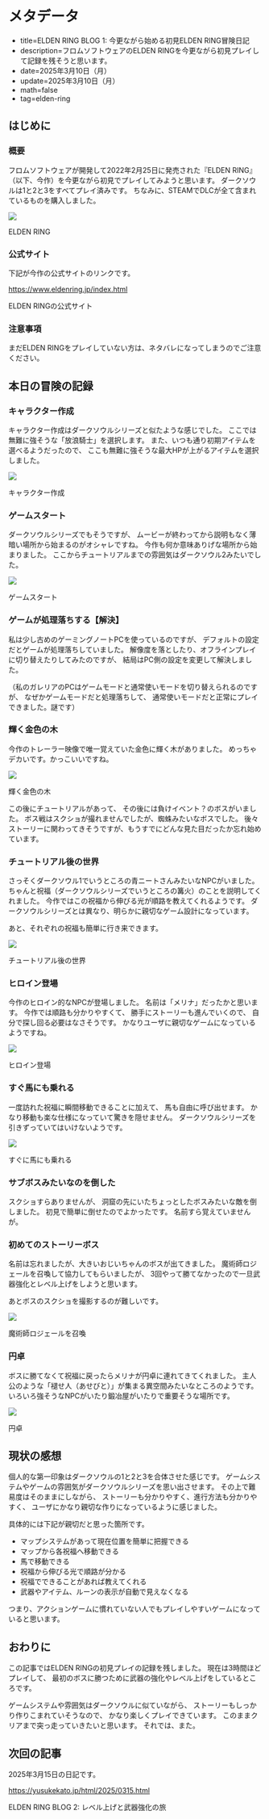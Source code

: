 # メタデータ
- title=ELDEN RING BLOG 1: 今更ながら始める初見ELDEN RING冒険日記
- description=フロムソフトウェアのELDEN RINGを今更ながら初見プレイして記録を残そうと思います。
- date=2025年3月10日（月）
- update=2025年3月10日（月）
- math=false
- tag=elden-ring

## はじめに

### 概要

フロムソフトウェアが開発して2022年2月25日に発売された『ELDEN RING』（以下、今作）を今更ながら初見でプレイしてみようと思います。
ダークソウルは1と2と3をすべてプレイ済みです。
ちなみに、STEAMでDLCが全て含まれているものを購入しました。

![](../../images/2025/20250310_01.jpg)

ELDEN RING

### 公式サイト

下記が今作の公式サイトのリンクです。

https://www.eldenring.jp/index.html

ELDEN RINGの公式サイト

### 注意事項
まだELDEN RINGをプレイしていない方は、ネタバレになってしまうのでご注意ください。

## 本日の冒険の記録

### キャラクター作成

キャラクター作成はダークソウルシリーズと似たような感じでした。
ここでは無難に強そうな「放浪騎士」を選択します。
また、いつも通り初期アイテムを選べるようだったので、
ここも無難に強そうな最大HPが上がるアイテムを選択しました。

![](../../images/2025/20250310_02.jpg)

キャラクター作成

### ゲームスタート

ダークソウルシリーズでもそうですが、
ムービーが終わってから説明もなく薄暗い場所から始まるのがオシャレですね。
今作も何か意味ありげな場所から始まりました。
ここからチュートリアルまでの雰囲気はダークソウル2みたいでした。

![](../../images/2025/20250310_03.jpg)

ゲームスタート

### ゲームが処理落ちする【解決】

私は少し古めのゲーミングノートPCを使っているのですが、
デフォルトの設定だとゲームが処理落ちしていました。
解像度を落としたり、オフラインプレイに切り替えたりしてみたのですが、
結局はPC側の設定を変更して解決しました。

（私のガレリアのPCはゲームモードと通常使いモードを切り替えられるのですが、
なぜかゲームモードだと処理落ちして、
通常使いモードだと正常にプレイできました。謎です）

### 輝く金色の木

今作のトレーラー映像で唯一覚えていた金色に輝く木がありました。
めっちゃデカいです。かっこいいですね。

![](../../images/2025/20250310_04.jpg)

輝く金色の木

この後にチュートリアルがあって、
その後には負けイベント？のボスがいました。
ボス戦はスクショが撮れませんでしたが、蜘蛛みたいなボスでした。
後々ストーリーに関わってきそうですが、もうすでにどんな見た目だったか忘れ始めています。

### チュートリアル後の世界

さっそくダークソウル1でいうところの青ニートさんみたいなNPCがいました。
ちゃんと祝福（ダークソウルシリーズでいうところの篝火）のことを説明してくれました。
今作ではこの祝福から伸びる光が順路を教えてくれるようです。
ダークソウルシリーズとは異なり、明らかに親切なゲーム設計になっています。

あと、それぞれの祝福も簡単に行き来できます。

![](../../images/2025/20250310_05.jpg)

チュートリアル後の世界

### ヒロイン登場

今作のヒロイン的なNPCが登場しました。
名前は「メリナ」だったかと思います。
今作では順路も分かりやすくて、
勝手にストーリーも進んでいくので、
自分で探し回る必要はなさそうです。
かなりユーザに親切なゲームになっているようですね。

![](../../images/2025/20250310_06.jpg)

ヒロイン登場

### すぐ馬にも乗れる

一度訪れた祝福に瞬間移動できることに加えて、
馬も自由に呼び出せます。
かなり移動も楽な仕様になっていて驚きを隠せません。
ダークソウルシリーズを引きずっていてはいけないようです。

![](../../images/2025/20250310_07.jpg)

すぐに馬にも乗れる

### サブボスみたいなのを倒した

スクショすらありませんが、
洞窟の先にいたちょっとしたボスみたいな敵を倒しました。
初見で簡単に倒せたのでよかったです。
名前すら覚えていませんが。

### 初めてのストーリーボス

名前は忘れましたが、大きいおじいちゃんのボスが出てきました。
魔術師ロジェールを召喚して協力してもらいましたが、
3回やって勝てなかったので一旦武器強化とレベル上げをしようと思います。

あとボスのスクショを撮影するのが難しいです。

![](../../images/2025/20250310_08.jpg)

魔術師ロジェールを召喚

### 円卓

ボスに勝てなくて祝福に戻ったらメリナが円卓に連れてきてくれました。
主人公のような「褪せ人（あせびと）」が集まる異空間みたいなところのようです。
いろいろ強そうなNPCがいたり鍛冶屋がいたりで重要そうな場所です。

![](../../images/2025/20250310_09.jpg)

円卓

## 現状の感想

個人的な第一印象はダークソウルの1と2と3を合体させた感じです。
ゲームシステムやゲームの雰囲気がダークソウルシリーズを思い出させます。
その上で難易度はそのままにしながら、
ストーリーも分かりやすく、進行方法も分かりやすく、
ユーザにかなり親切な作りになっているように感じました。

具体的には下記が親切だと思った箇所です。

- マップシステムがあって現在位置を簡単に把握できる
- マップから各祝福へ移動できる
- 馬で移動できる
- 祝福から伸びる光で順路が分かる
- 祝福でできることがあれば教えてくれる
- 武器やアイテム、ルーンの表示が自動で見えなくなる

つまり、アクションゲームに慣れていない人でもプレイしやすいゲームになっていると思います。

## おわりに

この記事ではELDEN RINGの初見プレイの記録を残しました。
現在は3時間ほどプレイして、
最初のボスに勝つために武器の強化やレベル上げをしているところです。

ゲームシステムや雰囲気はダークソウルに似ていながら、
ストーリーもしっかり作りこまれていそうなので、
かなり楽しくプレイできています。
このままクリアまで突っ走っていきたいと思います。
それでは、また。

## 次回の記事

2025年3月15日の日記です。

https://yusukekato.jp/html/2025/0315.html

ELDEN RING BLOG 2: レベル上げと武器強化の旅
